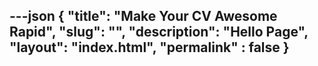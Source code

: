 ---json
{
    "title": "Make Your CV Awesome Rapid",
    "slug": "",
    "description": "Hello Page",
    "layout": "index.html",
    "permalink" : false
}
---